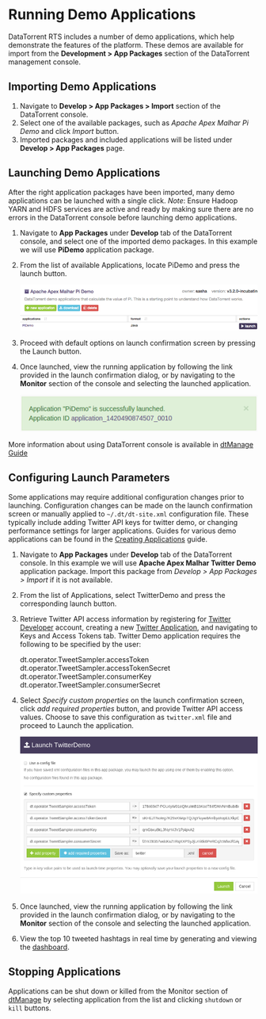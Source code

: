 Running Demo Applications
=================================

DataTorrent RTS includes a number of demo applications, which help demonstrate the features of the platform.  These demos are available for import from the **Development > App Packages** section of the DataTorrent management console.

Importing Demo Applications
--------------------------------------------------------------------------------

1.  Navigate to **Develop > App Packages > Import** section of the DataTorrent console.
2.  Select one of the available packages, such as *Apache Apex Malhar Pi Demo* and click *Import* button.
3.  Imported packages and included applications will be listed under **Develop > App Packages** page.


Launching Demo Applications
--------------------------------------------------------------------------------

After the right application packages have been imported, many demo applications can be launched with a single click.  *Note*: Ensure Hadoop YARN and HDFS services are active and ready by making sure there are no errors in the DataTorrent console before launching demo applications.

1.  Navigate to **App Packages** under **Develop** tab of the DataTorrent console, and select one of the imported demo packages.  In this example we will use **PiDemo** application package.

2.  From the list of available Applications, locate PiDemo and press the launch button.

    ![](images/sandbox/pidemo-list.png)

3.  Proceed with default options on launch confirmation screen by pressing the Launch button.

4.  Once launched, view the running application by following the link provided in the launch confirmation dialog, or by navigating to the **Monitor** section of the console and selecting the launched application.

    ![](images/sandbox/pidemo-success.png)

More information about using DataTorrent console is available in [dtManage Guide](dtmanage.md)



Configuring Launch Parameters
--------------------------------------------------------------------------------

Some applications may require additional configuration changes prior to launching.  Configuration changes can be made on the launch confirmation screen or manually applied to `~/.dt/dt-site.xml` configuration file.  These typically include adding Twitter API keys for twitter demo, or changing performance settings for larger applications.  Guides for various demo applications can be found in the [Creating Applications](create.md) guide.

1.  Navigate to **App Packages** under **Develop** tab of the DataTorrent console.  In this example we will use **Apache Apex Malhar Twitter Demo** application package.  Import this package from *Develop > App Packages > Import* if it is not available.

2.  From the list of Applications, select TwitterDemo and press the corresponding launch button.

3.  Retrieve Twitter API access information by registering for <a href="https://dev.twitter.com/" target="\_blank">Twitter Developer</a> account, creating a new <a href="https://apps.twitter.com/app/new" target="\_blank">Twitter Application</a>, and navigating to Keys and Access Tokens tab.  Twitter Demo application requires the following to be specified by the user:

    dt.operator.TweetSampler.accessToken
    dt.operator.TweetSampler.accessTokenSecret
    dt.operator.TweetSampler.consumerKey
    dt.operator.TweetSampler.consumerSecret

4.  Select *Specify custom properties* on the launch confirmation screen, click *add required properties* button, and provide Twitter API access values.  Choose to save this configuration as `twitter.xml` file and proceed to Launch the application.

    ![](images/sandbox/twitterdemo-launch.png)

5.  Once launched, view the running application by following the link provided in the launch confirmation dialog, or by navigating to the **Monitor** section of the console and selecting the launched application.

6.  View the top 10 tweeted hashtags in real time by generating and viewing the [dashboard](dtdashboard.md).

Stopping Applications
--------------------------------------------------------------------------------

Applications can be shut down or killed from the Monitor section of [dtManage](dtmanage.md) by selecting application from the list and clicking `shutdown` or `kill` buttons.
